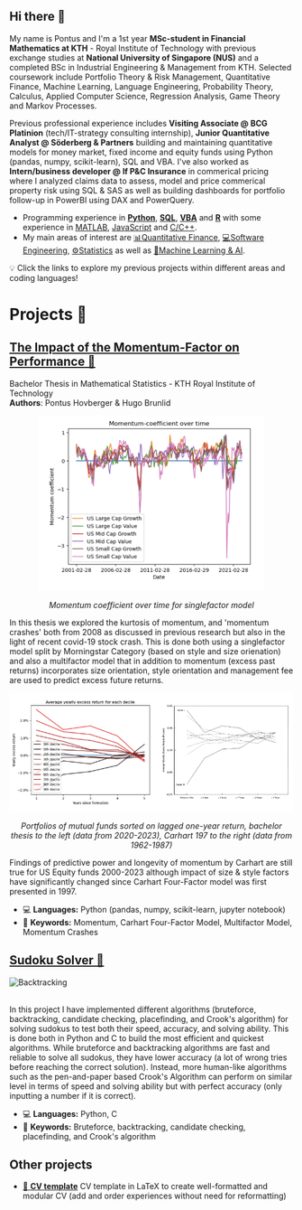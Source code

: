 ## Hi there 👋

My name is Pontus and I'm a 1st year **MSc-student in Financial Mathematics at KTH** - Royal Institute of Technology with previous exchange studies at **National University of Singapore (NUS)** and a completed BSc in Industrial Engineering & Management from KTH. Selected coursework include Portfolio Theory \& Risk Management, Quantitative Finance, Machine Learning, Language Engineering, Probability Theory, Calculus, Applied Computer Science, Regression Analysis, Game Theory and Markov Processes.

Previous professional experience includes **Visiting Associate @ BCG Platinion** (tech/IT-strategy consulting internship), **Junior Quantitative Analyst @ Söderberg & Partners** building and maintaining quantitative models for money market, fixed income and equity funds using Python (pandas, numpy, scikit-learn), SQL and VBA. I've also worked as **Intern/business developer @ If P&C Insurance** in commerical pricing where I analyzed claims data to assess, model and price commerical property risk using SQL & SAS as well as building dashboards for portfolio follow-up in PowerBI using DAX and PowerQuery.

- Programming experience in [**Python**](https://github.com/stars/PontusHovb/lists/python), [**SQL**](https://github.com/stars/PontusHovb/lists/sql), [**VBA**](https://github.com/stars/PontusHovb/lists/vba) and [**R**](https://github.com/stars/PontusHovb/lists/r) with some experience in [MATLAB](https://github.com/stars/PontusHovb/lists/matlab), [JavaScript](https://github.com/stars/PontusHovb/lists/javascript) and [C/C++](https://github.com/stars/PontusHovb/lists/c-c).
- My main areas of interest are [📊Quantitative Finance](https://github.com/stars/PontusHovb/lists/quant), [💻Software Engineering](https://github.com/stars/PontusHovb/lists/software-engineering), [⚙️Statistics](https://github.com/stars/PontusHovb/lists/statistics) as well as [🤖Machine Learning & AI](https://github.com/stars/PontusHovb/lists/machine-learning-ai).

💡 Click the links to explore my previous projects within different areas and coding languages!

# Projects 🚀
## [The Impact of the Momentum-Factor on Performance 📘](https://github.com/PontusHovb/Bachelor-Thesis)
Bachelor Thesis in Mathematical Statistics - KTH Royal Institute of Technology <br />
**Authors**: Pontus Hovberger & Hugo Brunlid <br />

<p align="center">
    <img src="https://github.com/PontusHovb/Bachelor-Thesis/blob/main/Figures/Singlefactor%20model.png" width="400"/>
</p>
<p align="center"><i>Momentum coefficient over time for singlefactor model</i></p>

In this thesis we explored the kurtosis of momentum, and 'momentum crashes' both from 2008 as discussed in previous research but also in the light of recent covid-19 stock crash. This is done both using a singlefactor model split by Morningstar Category (based on style and size orienation) and also a multifactor model that in addition to momentum (excess past returns) incorporates size orientation, style orientation and management fee are used to predict excess future returns. 

<p align="center">
    <img src="https://github.com/PontusHovb/Bachelor-Thesis/blob/main/Figures/Momentum%20longevity.png" width="800"/>
</p>
<p align="center"><i>Portfolios of mutual funds sorted on lagged one-year return, bachelor thesis to the left (data from 2020-2023), Carhart 197 to the right (data from 1962-1987)</i></p>

Findings of predictive power and longevity of momentum by Carhart are still true for US Equity funds 2000-2023 although impact of size & style factors have significantly changed since Carhart Four-Factor model was first presented in 1997. 

- 💻 **Languages:** Python (pandas, numpy, scikit-learn, jupyter notebook)
- 🔑 **Keywords:** Momentum, Carhart Four-Factor Model, Multifactor Model, Momentum Crashes 
  
## [Sudoku Solver 🧩](https://github.com/PontusHovb/Sudoku-Solver)
<img align="left" width="400" alt="Backtracking" src="https://github.com/PontusHovb/Sudoku/blob/master/GIFs%20%26%20Graphs/overview.gif"/>
<br clear="all"/></br>

In this project I have implemented different algorithms (bruteforce, backtracking, candidate checking, placefinding, and Crook's algorithm) for solving sudokus to test both their speed, accuracy, and solving ability. This is done both in Python and C to build the most efficient and quickest algorithms. While bruteforce and backtracking algorithms are fast and reliable to solve all sudokus, they have lower accuracy (a lot of wrong tries before reaching the correct solution). Instead, more human-like algorithms such as the pen-and-paper based Crook's Algorithm can perform on similar level in terms of speed and solving ability but with perfect accuracy (only inputting a number if it is correct).

- 💻 **Languages:** Python, C
- 🔑 **Keywords:** Bruteforce, backtracking, candidate checking, placefinding, and Crook's algorithm

## Other projects
- [📝 **CV template**](https://github.com/PontusHovb/CV-Template) CV template in LaTeX to create well-formatted and modular CV (add and order experiences without need for reformatting)
